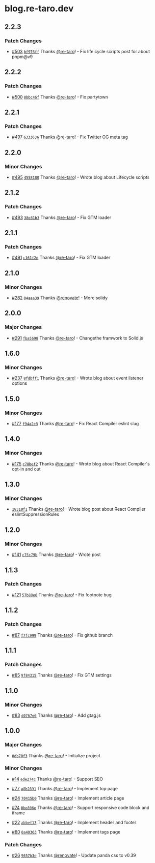 # blog.re-taro.dev

## 2.2.3

### Patch Changes

- [#503](https://github.com/re-taro/blog.re-taro.dev/pull/503) [`bf976ff`](https://github.com/re-taro/blog.re-taro.dev/commit/bf976fffcf1b3dbd51ecd1c2f321f26cc4902fc7) Thanks [@re-taro](https://github.com/re-taro)! - Fix life cycle scripts post for about pnpm@v9

## 2.2.2

### Patch Changes

- [#500](https://github.com/re-taro/blog.re-taro.dev/pull/500) [`8bbc46f`](https://github.com/re-taro/blog.re-taro.dev/commit/8bbc46fbef1306122ecd921fa2adb8361c3704f7) Thanks [@re-taro](https://github.com/re-taro)! - Fix partytown

## 2.2.1

### Patch Changes

- [#497](https://github.com/re-taro/blog.re-taro.dev/pull/497) [`6333636`](https://github.com/re-taro/blog.re-taro.dev/commit/6333636ba87fc686d1643b6c1e93d1424e51fc09) Thanks [@re-taro](https://github.com/re-taro)! - Fix Twitter OG meta tag

## 2.2.0

### Minor Changes

- [#495](https://github.com/re-taro/blog.re-taro.dev/pull/495) [`4558180`](https://github.com/re-taro/blog.re-taro.dev/commit/455818015c39120fe9fefbe2aa05ee049df4c06b) Thanks [@re-taro](https://github.com/re-taro)! - Wrote blog about Lifecycle scripts

## 2.1.2

### Patch Changes

- [#493](https://github.com/re-taro/blog.re-taro.dev/pull/493) [`38e81b3`](https://github.com/re-taro/blog.re-taro.dev/commit/38e81b3b603e6f6c5ccd1dc8d690d8f5755704ec) Thanks [@re-taro](https://github.com/re-taro)! - Fix GTM loader

## 2.1.1

### Patch Changes

- [#491](https://github.com/re-taro/blog.re-taro.dev/pull/491) [`c161f2d`](https://github.com/re-taro/blog.re-taro.dev/commit/c161f2d022659357a9caf128894e0fffd8ef6fa0) Thanks [@re-taro](https://github.com/re-taro)! - Fix GTM loader

## 2.1.0

### Minor Changes

- [#282](https://github.com/re-taro/blog.re-taro.dev/pull/282) [`04aaa39`](https://github.com/re-taro/blog.re-taro.dev/commit/04aaa391c96e42e2d876df63d2bf5835a327e3ca) Thanks [@renovate](https://github.com/apps/renovate)! - More solidy

## 2.0.0

### Major Changes

- [#291](https://github.com/re-taro/blog.re-taro.dev/pull/291) [`fba5698`](https://github.com/re-taro/blog.re-taro.dev/commit/fba56987dd83c216637ccbfe93ea2d6f48a31023) Thanks [@re-taro](https://github.com/re-taro)! - Changethe framwork to Solid.js

## 1.6.0

### Minor Changes

- [#237](https://github.com/re-taro/blog.re-taro.dev/pull/237) [`8fdbff1`](https://github.com/re-taro/blog.re-taro.dev/commit/8fdbff1c9143555255bc8b42ce4ef0dcb491aea5) Thanks [@re-taro](https://github.com/re-taro)! - Wrote blog about event listener options

## 1.5.0

### Minor Changes

- [#177](https://github.com/re-taro/blog.re-taro.dev/pull/177) [`f94a2e8`](https://github.com/re-taro/blog.re-taro.dev/commit/f94a2e8d935798c180da552076f3bb54da4353fd) Thanks [@re-taro](https://github.com/re-taro)! - Fix React Compiler eslint slug

## 1.4.0

### Minor Changes

- [#175](https://github.com/re-taro/blog.re-taro.dev/pull/175) [`c78bef2`](https://github.com/re-taro/blog.re-taro.dev/commit/c78bef2d3b6b37dbd449ae82c7ec9fdb7b3050b1) Thanks [@re-taro](https://github.com/re-taro)! - Wrote blog about React Compiler's opt-in and out

## 1.3.0

### Minor Changes

- [`18310f1`](https://github.com/re-taro/blog.re-taro.dev/commit/18310f1f701c1a9f184b5d4fc093b65c8e62c6c7) Thanks [@re-taro](https://github.com/re-taro)! - Wrote blog post about React Compiler eslintSuppressionRules

## 1.2.0

### Minor Changes

- [#141](https://github.com/re-taro/blog.re-taro.dev/pull/141) [`c75c79b`](https://github.com/re-taro/blog.re-taro.dev/commit/c75c79bf98f3fb3443189f57410a8f1a03bde592) Thanks [@re-taro](https://github.com/re-taro)! - Wrote post

## 1.1.3

### Patch Changes

- [#121](https://github.com/re-taro/blog.re-taro.dev/pull/121) [`57b88e8`](https://github.com/re-taro/blog.re-taro.dev/commit/57b88e8e1de43d866a9fbdbdac0d1122dbebff57) Thanks [@re-taro](https://github.com/re-taro)! - Fix footnote bug

## 1.1.2

### Patch Changes

- [#87](https://github.com/re-taro/blog.re-taro.dev/pull/87) [`f7fc999`](https://github.com/re-taro/blog.re-taro.dev/commit/f7fc9999486c165ab9a76a853ed078feab80658b) Thanks [@re-taro](https://github.com/re-taro)! - Fix github branch

## 1.1.1

### Patch Changes

- [#85](https://github.com/re-taro/blog.re-taro.dev/pull/85) [`9f84315`](https://github.com/re-taro/blog.re-taro.dev/commit/9f843150fe28a0dbe04d4ccd2078be492d4179e3) Thanks [@re-taro](https://github.com/re-taro)! - Fix GTM settings

## 1.1.0

### Minor Changes

- [#83](https://github.com/re-taro/blog.re-taro.dev/pull/83) [`d0767e6`](https://github.com/re-taro/blog.re-taro.dev/commit/d0767e60bf8ab898fd34b0c5856812195a6def25) Thanks [@re-taro](https://github.com/re-taro)! - Add gtag.js

## 1.0.0

### Major Changes

- [`0db70f3`](https://github.com/re-taro/blog.re-taro.dev/commit/0db70f32e5411b5af5695810d56d84a12b2ce021) Thanks [@re-taro](https://github.com/re-taro)! - Initialize project

### Minor Changes

- [#14](https://github.com/re-taro/blog.re-taro.dev/pull/14) [`ede274c`](https://github.com/re-taro/blog.re-taro.dev/commit/ede274c60fa0226cdf18614838fa102cc1eb6008) Thanks [@re-taro](https://github.com/re-taro)! - Support SEO

- [#77](https://github.com/re-taro/blog.re-taro.dev/pull/77) [`a8b2891`](https://github.com/re-taro/blog.re-taro.dev/commit/a8b289122b3b8d5457fa077e196e55abb9ea6f23) Thanks [@re-taro](https://github.com/re-taro)! - Implement top page

- [#24](https://github.com/re-taro/blog.re-taro.dev/pull/24) [`70415b0`](https://github.com/re-taro/blog.re-taro.dev/commit/70415b0d668a0110275129b8b8f01f907e2e077c) Thanks [@re-taro](https://github.com/re-taro)! - Implement article page

- [#74](https://github.com/re-taro/blog.re-taro.dev/pull/74) [`0be806e`](https://github.com/re-taro/blog.re-taro.dev/commit/0be806e9009e47130e0bc11399593165c9af0d87) Thanks [@re-taro](https://github.com/re-taro)! - Support responsive code block and iframe

- [#22](https://github.com/re-taro/blog.re-taro.dev/pull/22) [`abbef13`](https://github.com/re-taro/blog.re-taro.dev/commit/abbef135eff79ea0967b738b9e0b8a9077db656f) Thanks [@re-taro](https://github.com/re-taro)! - Implement header and footer

- [#80](https://github.com/re-taro/blog.re-taro.dev/pull/80) [`0a40363`](https://github.com/re-taro/blog.re-taro.dev/commit/0a40363b3e6e7a64fa6205fc3191c11a4e747860) Thanks [@re-taro](https://github.com/re-taro)! - Implement tags page

### Patch Changes

- [#26](https://github.com/re-taro/blog.re-taro.dev/pull/26) [`9657b3e`](https://github.com/re-taro/blog.re-taro.dev/commit/9657b3e7c65d4e95187e1ab791e8849eced5d2e2) Thanks [@renovate](https://github.com/apps/renovate)! - Update panda css to v0.39
